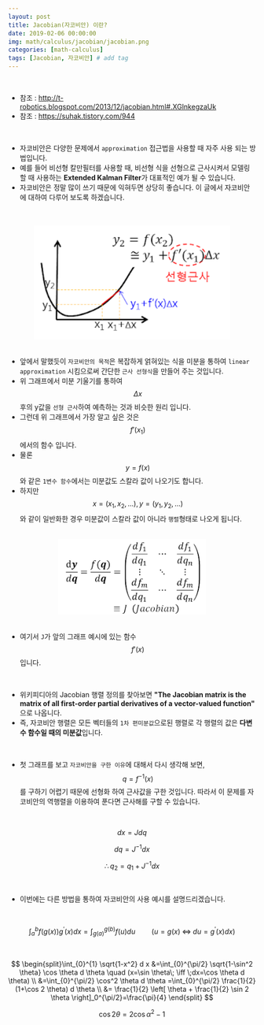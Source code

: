```yaml
---
layout: post
title: Jacobian(자코비안) 이란?
date: 2019-02-06 00:00:00
img: math/calculus/jacobian/jacobian.png
categories: [math-calculus] 
tags: [Jacobian, 자코비안] # add tag
---
```


<br>

- 참조 : http://t-robotics.blogspot.com/2013/12/jacobian.html#.XGlnkegzaUk
- 참조 : https://suhak.tistory.com/944

<br>

- 자코비안은 다양한 문제에서 `approximation` 접근법을 사용할 때 자주 사용 되는 방법입니다.
- 예를 들어 비선형 칼만필터를 사용할 때, 비선형 식을 선형으로 근사시켜서 모델링 할 때 사용하는 **Extended Kalman Filter**가 대표적인 예가 될 수 있습니다.
- 자코비안은 정말 많이 쓰기 때문에 익혀두면 상당히 좋습니다. 이 글에서 자코비안에 대하여 다루어 보도록 하겠습니다.

<br>

<br>
<center><img src="../assets/img/math/calculus/jacobian/1.png" alt="Drawing" style="width: 400px;"/></center>
<br>

- 앞에서 말했듯이 `자코비안의 목적`은 복잡하게 얽혀있는 식을 미분을 통하여 `linear approximation` 시킴으로써 간단한 `근사 선형식`을 만들어 주는 것입니다.
- 위 그래프에서 미분 기울기를 통하여 $$ \Delta x $$ 후의 y값을 `선형 근사`하여 예측하는 것과 비슷한 원리 입니다.
- 그런데 위 그래프에서 가장 알고 싶은 것은 $$ f'(x_{1}) $$ 에서의 함수 입니다.  
- 물론 $$ y = f(x) $$와 같은 `1변수 함수`에서는 미분값도 스칼라 값이 나오기도 합니다. 
- 하지만 $$ x = (x_{1}, x_{2}, ...), y = (y_{1}, y_{2}, ...) $$와 같이 일반화한 경우 미분값이 스칼라 값이 아니라 `행렬`형태로 나오게 됩니다.

<br>
<center><img src="../assets/img/math/calculus/jacobian/2.png" alt="Drawing" style="width: 300px;"/></center>
<br>
    
- 여기서 `J`가 앞의 그래프 예시에 있는 함수 $$ f'(x) $$ 입니다.

<br>
 
- 위키피디아의 Jacobian 행렬 정의를 찾아보면 **"The Jacobian matrix is the matrix of all first-order partial derivatives of a vector-valued function"** 으로 나옵니다. 
- 즉, 자코비안 행렬은 모든 벡터들의 `1차 편미분값`으로된 행렬로 각 행렬의 값은 **다변수 함수일 때의 미분값**입니다.

<br>
    
- 첫 그래프를 보고 `자코비안을 구한 이유`에 대해서 다시 생각해 보면, $$ q = f^{-1}(x) $$를 구하기 어렵기 때문에 선형화 하여 근사값을 구한 것입니다. 따라서 이 문제를 자코비안의 역행렬을 이용하여 푼다면 근사해를 구할 수 있습니다.

<br>
    
$$ dx = Jdq $$

$$ dq = J^{-1}dx $$

$$ \therefore q_{2} = q_{1} + J^{-1}dx  $$
    
<br>

- 이번에는 다른 방법을 통하여 자코비안의 사용 예시를 설명드리겠습니다.

<br>

$$ \int_{a}^{b}f(g(x))g^{\prime}(x)dx=\int_{g(a)}^{g(b)}f(u)du \quad\quad( u=g(x)\; \iff \;du=g^{\prime}(x)dx) $$

<br>

$$ \begin{split}\int_{0}^{1} \sqrt{1-x^2} d x  &=\int_{0}^{\pi/2} \sqrt{1-\sin^2 \theta} \cos \theta d \theta \quad (x=\sin \theta\; \iff \;dx=\cos \theta d \theta) \\ &=\int_{0}^{\pi/2} \cos^2 \theta d \theta =\int_{0}^{\pi/2} \frac{1}{2} (1+\cos 2 \theta) d \theta \\ &= \frac{1}{2} \left[ \theta + \frac{1}{2} \sin 2 \theta \right]_0^{\pi/2}=\frac{\pi}{4} \end{split} $$

$$ \cos{2\theta} = 2\cos{\alpha}^{2} - 1 $$
